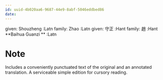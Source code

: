 ```yaml
---
id: uuid-4b020aa6-9687-44e9-8abf-5046eddbed86
date: 
---
```


given: Shouzheng :Latn
family: Zhao  :Latn
given: 守正 :Hant
family: 趙 :Hant
**Baihua Guanzi ** :Latn
# Note
Includes a conveniently punctuated text of the original and an annotated translation.  A serviceable simple edition for cursory reading.